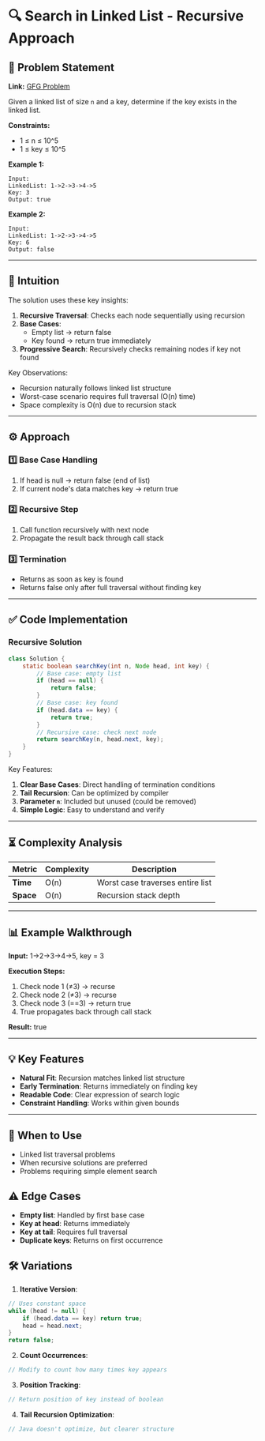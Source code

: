 # 🔍 Search in Linked List - Recursive Approach

## 📜 Problem Statement
**Link:** [GFG Problem](https://www.geeksforgeeks.org/problems/search-in-linked-list-1664434326/1)

Given a linked list of size `n` and a key, determine if the key exists in the linked list.

**Constraints:**
- 1 ≤ n ≤ 10^5
- 1 ≤ key ≤ 10^5

**Example 1:**
```text
Input: 
LinkedList: 1->2->3->4->5
Key: 3
Output: true
```

**Example 2:**
```text
Input:
LinkedList: 1->2->3->4->5
Key: 6
Output: false
```

---

## 🧠 Intuition
The solution uses these key insights:
1. **Recursive Traversal**: Checks each node sequentially using recursion
2. **Base Cases**: 
   - Empty list → return false
   - Key found → return true immediately
3. **Progressive Search**: Recursively checks remaining nodes if key not found

Key Observations:
- Recursion naturally follows linked list structure
- Worst-case scenario requires full traversal (O(n) time)
- Space complexity is O(n) due to recursion stack

---

## ⚙️ Approach
### **1️⃣ Base Case Handling**
1. If head is null → return false (end of list)
2. If current node's data matches key → return true

### **2️⃣ Recursive Step**
1. Call function recursively with next node
2. Propagate the result back through call stack

### **3️⃣ Termination**
- Returns as soon as key is found
- Returns false only after full traversal without finding key

---

## ✅ Code Implementation

### Recursive Solution
```java
class Solution {
    static boolean searchKey(int n, Node head, int key) {
        // Base case: empty list
        if (head == null) {
            return false;
        }
        // Base case: key found
        if (head.data == key) {
            return true;
        }
        // Recursive case: check next node
        return searchKey(n, head.next, key);
    }
}
```

Key Features:
1. **Clear Base Cases**: Direct handling of termination conditions
2. **Tail Recursion**: Can be optimized by compiler
3. **Parameter `n`**: Included but unused (could be removed)
4. **Simple Logic**: Easy to understand and verify

---

## ⏳ Complexity Analysis
| Metric          | Complexity | Description |
|-----------------|------------|-------------|
| **Time**        | O(n)       | Worst case traverses entire list |
| **Space**       | O(n)       | Recursion stack depth |

---

## 📊 Example Walkthrough

**Input:** 1→2→3→4→5, key = 3

**Execution Steps:**
1. Check node 1 (≠3) → recurse
2. Check node 2 (≠3) → recurse
3. Check node 3 (==3) → return true
4. True propagates back through call stack

**Result:** true

---

## 💡 Key Features
- **Natural Fit**: Recursion matches linked list structure
- **Early Termination**: Returns immediately on finding key
- **Readable Code**: Clear expression of search logic
- **Constraint Handling**: Works within given bounds

---

## 🚀 When to Use
- Linked list traversal problems
- When recursive solutions are preferred
- Problems requiring simple element search

## ⚠️ Edge Cases
- **Empty list**: Handled by first base case
- **Key at head**: Returns immediately
- **Key at tail**: Requires full traversal
- **Duplicate keys**: Returns on first occurrence

## 🛠 Variations
1. **Iterative Version**:
```java
// Uses constant space
while (head != null) {
    if (head.data == key) return true;
    head = head.next;
}
return false;
```

2. **Count Occurrences**:
```java
// Modify to count how many times key appears
```

3. **Position Tracking**:
```java
// Return position of key instead of boolean
```

4. **Tail Recursion Optimization**:
```java
// Java doesn't optimize, but clearer structure
```